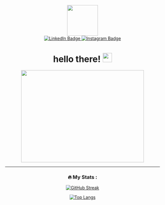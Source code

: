 <div id="header" align="center">
  <img src="https://media.giphy.com/media/EOmYN5kVP3W2Lyn6dx/giphy.gif" width="100"/>
  
  <div id="badges">
    <a href="https://linkedin.com/in/nurhikam/">
      <img src="https://img.shields.io/badge/LinkedIn-blue?style=for-the-badge&logo=linkedin&logoColor=white" alt="LinkedIn Badge"/>
    </a>
<!--     <a href="#">
      <img src="https://img.shields.io/badge/YouTube-red?style=for-the-badge&logo=youtube&logoColor=white" alt="Youtube Badge"/>
    </a> -->
    <a href="https://instagram.com/nurhikam65/">
      <img src="https://img.shields.io/badge/Instagram-blue?style=for-the-badge&logo=instagram&logoColor=white" alt="Instagram Badge"/>
    </a>
  </div>

  <img src="https://komarev.com/ghpvc/?username=nurhikam&style=flat-square&color=blue" alt=""/>

  <h1>
    hello there!
    <img src="https://media.giphy.com/media/v1.Y2lkPTc5MGI3NjExZzV5eW5pbXU2NGluZjYwamQ0YnU5d3RibHFib2VtOGc4dHg3dWRlMiZlcD12MV9pbnRlcm5hbF9naWZfYnlfaWQmY3Q9cw/5A4gz2QktOjs3nYq1U/giphy.gif" width="30px"/>
  </h1>

</div>

<div align="center">
  <img src="https://media.giphy.com/media/zMukICnMEZmSf8zvXd/giphy.gif" width="400" height="300"/>


---
<!--
### :man_technologist: About Me : 

I am an Engineer <img src="https://media.giphy.com/media/WUlplcMpOCEmTGBtBW/giphy.gif" width="30"> from Indonesia.

- 🔬 I'm working on machine learning projects involving computer vision and natural language processing.
- 🤖 Building prototypes and MVPs for conversational AI assistants and chatbots.
- 🧠 Always learning about the latest advancements in deep learning and neural networks.
- 📊 Using Python, TensorFlow, PyTorch and other libraries to analyze data and train AI models.
- ⚙️ Deploying machine learning models to production and optimizing for scale and performance.
- 📚 In my free time, I like to read AI research papers and experiment with Kaggle datasets.
- :mailbox:How to reach me: [![Linkedin Badge](https://img.shields.io/badge/-nurhikam-blue?style=flat&logo=Linkedin&logoColor=white)](https://linkedin.com/in/nurhikam)

---

### :hammer_and_wrench: Languages and Tools :

<div>
  <img src="https://github.com/devicons/devicon/blob/master/icons/python/python-original-wordmark.svg" title="Python" alt="Python" width="40" height="40"/>&nbsp;
  <img src="https://github.com/devicons/devicon/blob/master/icons/mysql/mysql-original-wordmark.svg" title="MySQL"  alt="MySQL" width="40" height="40"/>&nbsp;
  <img src="https://github.com/devicons/devicon/blob/master/icons/react/react-original-wordmark.svg" title="React" alt="React" width="40" height="40"/>&nbsp;
  <img src="https://github.com/devicons/devicon/blob/master/icons/git/git-original-wordmark.svg" title="Git" **alt="Git" width="40" height="40"/>
  <img src="https://github.com/devicons/devicon/blob/master/icons/css3/css3-plain-wordmark.svg"  title="CSS3" alt="CSS" width="40" height="40"/>&nbsp;
  <img src="https://github.com/devicons/devicon/blob/master/icons/html5/html5-original.svg" title="HTML5" alt="HTML" width="40" height="40"/>&nbsp;
  <img src="https://github.com/devicons/devicon/blob/master/icons/javascript/javascript-original.svg" title="JavaScript" alt="JavaScript" width="40" height="40"/>&nbsp;
  <img src="https://github.com/devicons/devicon/blob/master/icons/pandas/pandas-original-wordmark.svg" title="" alt="" width="40" height="40"/>&nbsp;
  <img src="https://github.com/devicons/devicon/blob/master/icons/numpy/numpy-original-wordmark.svg" title="" alt="" width="40" height="40"/>&nbsp;
  <img src="https://github.com/devicons/devicon/blob/master/icons/kaggle/kaggle-original-wordmark.svg" title="" alt="" width="40" height="40"/>&nbsp;
</div>

---
-->
### :fire: My Stats :

[![GitHub Streak](http://github-readme-streak-stats.herokuapp.com?user=nurhikam&theme=dark&background=000000)](https://git.io/streak-stats)

[![Top Langs](https://github-readme-stats.vercel.app/api/top-langs/?username=nurhikam&layout=compact&theme=vision-friendly-dark)](https://github.com/anuraghazra/github-readme-stats)

<!--
</div>
---

### :writing_hand: Blog Posts :

<!-- BLOG-POST-LIST:START -->
<!-- BLOG-POST-LIST:END -->


<!--
References:
https://www.sitepoint.com/github-profile-readme/
https://github.com/devicons/devicon/blob/master/icons/numpy/numpy-original-wordmark.svg

**nurhikam/nurhikam** is a ✨ _special_ ✨ repository because its `README.md` (this file) appears on your GitHub profile.

Here are some ideas to get you started:

- 🔭 I’m currently working on ...
- 🌱 I’m currently learning ...
- 👯 I’m looking to collaborate on ...
- 🤔 I’m looking for help with ...
- 💬 Ask me about ...
- 📫 How to reach me: ...
- 😄 Pronouns: ...
- ⚡ Fun fact: ...
-->
